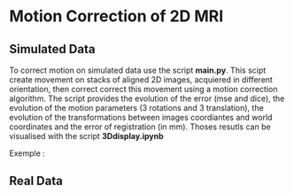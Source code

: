 # Motion Correction of 2D MRI
## Simulated Data

To correct motion on simulated data use the script **main.py**.  This scipt create movement on stacks of aligned 2D images, acquiered in different orientation, then correct correct this movement using a motion correction algorithm. The script provides the evolution of the error (mse and dice), the evolution of the motion parameters (3 rotations and 3 translation), the evolution of the transformations between images coordiantes and world coordinates and the error of registration (in mm). Thoses resutls can be visualised with the script **3Ddisplay.ipynb**

Exemple : 


## Real Data
